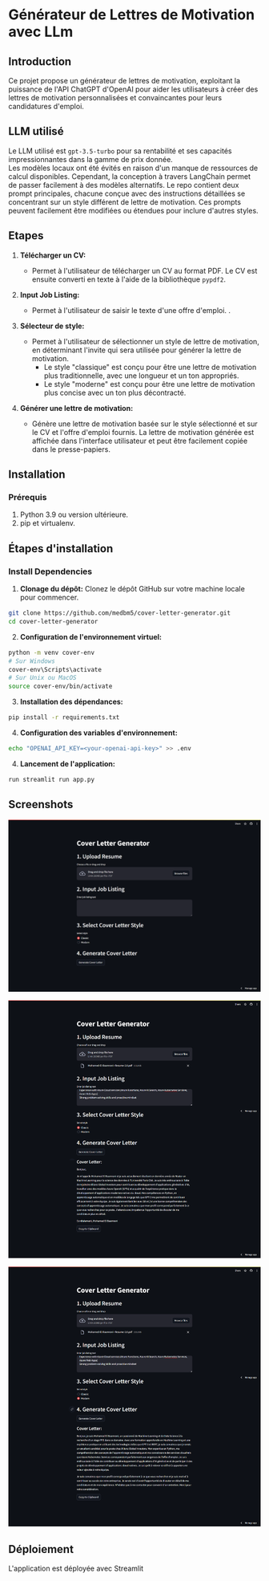 # Générateur de Lettres de Motivation avec LLm

## Introduction

Ce projet propose un générateur de lettres de motivation, exploitant la puissance de l'API ChatGPT d'OpenAI pour aider les utilisateurs à créer des lettres de motivation personnalisées et convaincantes pour leurs candidatures d'emploi.


## LLM utilisé
Le LLM utilisé est `gpt-3.5-turbo` pour sa rentabilité et ses capacités impressionnantes dans la gamme de prix donnée.  
Les modèles locaux ont été évités en raison d'un manque de ressources de calcul disponibles. Cependant, la conception à travers LangChain permet de passer facilement à des modèles alternatifs.
Le repo contient deux prompt principales, chacune conçue avec des instructions détaillées se concentrant sur un style différent de lettre de motivation. Ces prompts peuvent facilement être modifiées ou étendues pour inclure d'autres styles.

## Etapes

1. **Télécharger un CV:**
   - Permet à l'utilisateur de télécharger un CV au format PDF. Le CV est ensuite converti en texte à l'aide de la bibliothèque `pypdf2`.

2. **Input Job Listing:**
   - Permet à l'utilisateur de saisir le texte d'une offre d'emploi. .

3. **Sélecteur de style:**
   - Permet à l'utilisateur de sélectionner un style de lettre de motivation, en déterminant l'invite qui sera utilisée pour générer la lettre de motivation.
     - Le style "classique" est conçu pour être une lettre de motivation plus traditionnelle, avec une longueur et un ton appropriés.
     - Le style "moderne" est conçu pour être une lettre de motivation plus concise avec un ton plus décontracté.

4. **Générer une lettre de motivation:**
   - Génère une lettre de motivation basée sur le style sélectionné et sur le CV et l'offre d'emploi fournis. La lettre de motivation générée est affichée dans l'interface utilisateur et peut être facilement copiée dans le presse-papiers.
## Installation

### Prérequis

1. Python 3.9 ou version ultérieure.
2. pip et virtualenv.

## Étapes d'installation

### Install Dependencies
1. **Clonage du dépôt:** Clonez le dépôt GitHub sur votre machine locale pour commencer.

```bash
git clone https://github.com/medbm5/cover-letter-generator.git
cd cover-letter-generator
```

2. **Configuration de l'environnement virtuel:**

```bash
python -m venv cover-env
# Sur Windows
cover-env\Scripts\activate
# Sur Unix ou MacOS
source cover-env/bin/activate
```

3. **Installation des dépendances:**

 ```bash
pip install -r requirements.txt
```

4. **Configuration des variables d'environnement:**

```bash
echo "OPENAI_API_KEY=<your-openai-api-key>" >> .env
```


4. **Lancement de l'application:**

```bash
run streamlit run app.py
```

## Screenshots

![Screenshot 1](assets/screenshot1.png)

![Screenshot 2](assets/result-classic.png)

![Screenshot 2](assets/result-modern.png)



## Déploiement

L'application est déployée avec Streamlit 
